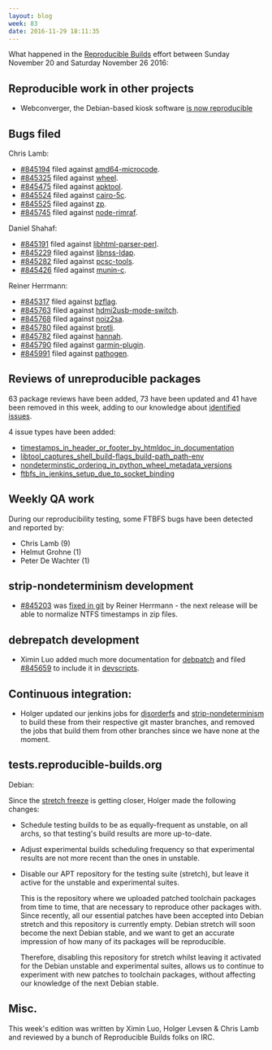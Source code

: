 ```yaml
---
layout: blog
week: 83
date: 2016-11-29 18:11:35
---
```


What happened in the [Reproducible
Builds](https://wiki.debian.org/ReproducibleBuilds) effort between Sunday
November 20 and Saturday November 26 2016:


Reproducible work in other projects
-----------------------------------

* Webconverger, the Debian-based kiosk software [is now reproducible](https://webconverger.org/blog/2016/Webconverger\_has\_reproducible\_builds/)


Bugs filed
----------

Chris Lamb:

* [#845194](https://bugs.debian.org/845194) filed against [amd64-microcode](https://tracker.debian.org/pkg/amd64-microcode).
* [#845325](https://bugs.debian.org/845325) filed against [wheel](https://tracker.debian.org/pkg/wheel).
* [#845475](https://bugs.debian.org/845475) filed against [apktool](https://tracker.debian.org/pkg/apktool).
* [#845524](https://bugs.debian.org/845524) filed against [cairo-5c](https://tracker.debian.org/pkg/cairo-5c).
* [#845525](https://bugs.debian.org/845525) filed against [zp](https://tracker.debian.org/pkg/zp).
* [#845745](https://bugs.debian.org/845745) filed against [node-rimraf](https://tracker.debian.org/pkg/node-rimraf).

Daniel Shahaf:

* [#845191](https://bugs.debian.org/845191) filed against [libhtml-parser-perl](https://tracker.debian.org/pkg/libhtml-parser-perl).
* [#845229](https://bugs.debian.org/845229) filed against [libnss-ldap](https://tracker.debian.org/pkg/libnss-ldap).
* [#845282](https://bugs.debian.org/845282) filed against [pcsc-tools](https://tracker.debian.org/pkg/pcsc-tools).
* [#845426](https://bugs.debian.org/845426) filed against [munin-c](https://tracker.debian.org/pkg/munin-c).

Reiner Herrmann:

* [#845317](https://bugs.debian.org/845317) filed against [bzflag](https://tracker.debian.org/pkg/bzflag).
* [#845763](https://bugs.debian.org/845763) filed against [hdmi2usb-mode-switch](https://tracker.debian.org/pkg/hdmi2usb-mode-switch).
* [#845768](https://bugs.debian.org/845768) filed against [noiz2sa](https://tracker.debian.org/pkg/noiz2sa).
* [#845780](https://bugs.debian.org/845780) filed against [brotli](https://tracker.debian.org/pkg/brotli).
* [#845782](https://bugs.debian.org/845782) filed against [hannah](https://tracker.debian.org/pkg/hannah).
* [#845790](https://bugs.debian.org/845790) filed against [garmin-plugin](https://tracker.debian.org/pkg/garmin-plugin).
* [#845991](https://bugs.debian.org/845991) filed against [pathogen](https://tracker.debian.org/pkg/pathogen).


Reviews of unreproducible packages
----------------------------------

63 package reviews have been added, 73 have been updated and 41 have been
removed in this week, adding to our knowledge about [identified
issues](https://tests.reproducible-builds.org/debian/index_issues.html).

4 issue types have been added:

 * [timestamps_in_header_or_footer_by_htmldoc_in_documentation](https://tests.reproducible-builds.org/issues/unstable/timestamps_in_header_or_footer_by_htmldoc_in_documentation_issue.html)
 * [libtool_captures_shell_build-flags_build-path_path-env](https://tests.reproducible-builds.org/issues/unstable/libtool_captures_shell_build-flags_build-path_path-env_issue.html)
 * [nondeterminstic_ordering_in_python_wheel_metadata_versions](https://tests.reproducible-builds.org/issues/unstable/nondeterminstic_ordering_in_python_wheel_metadata_versions_issue.html)
 * [ftbfs_in_jenkins_setup_due_to_socket_binding](https://tests.reproducible-builds.org/issues/unstable/ftbfs_in_jenkins_setup_due_to_socket_binding_issue.html)


Weekly QA work
--------------

During our reproducibility testing, some FTBFS bugs have been detected and
reported by:

 - Chris Lamb (9)
 - Helmut Grohne (1)
 - Peter De Wachter (1)


strip-nondeterminism development
--------------------------------

 * [#845203](https://bugs.debian.org/845203) was [fixed in
   git](https://anonscm.debian.org/git/reproducible/strip-nondeterminism.git/commit/?id=7124c6b)
   by Reiner Herrmann - the next release will be able to normalize NTFS
   timestamps in zip files.


debrepatch development
----------------------

 * Ximin Luo added much more documentation for
   [debpatch](https://anonscm.debian.org/cgit/reproducible/debrepatch.git/tree/debpatch)
   and filed [#845659](https://bugs.debian.org/845659) to include it in
   [devscripts](https://packages.debian.org/sid/devscripts).


Continuous integration:
-----------------------

 * Holger updated our jenkins jobs for
   [disorderfs](https://jenkins.debian.net/job/reproducible_disorderfs_from_git_master/)
   and
   [strip-nondeterminism](https://jenkins.debian.net/job/reproducible_strip-nondeterminism_from_git_master/)
   to build these from their respective git master branches, and removed the
   jobs that build them from other branches since we have none at the moment.


tests.reproducible-builds.org
-----------------------

Debian: 

Since the [stretch freeze](https://release.debian.org/#release-dates) is
getting closer, Holger made the following changes:

 * Schedule testing builds to be as equally-frequent as unstable, on all archs,
   so that testing's build results are more up-to-date.

 * Adjust experimental builds scheduling frequency so that experimental results
   are not more recent than the ones in unstable.

 * Disable our APT repository for the testing suite (stretch), but leave it
   active for the unstable and experimental suites.

   This is the repository where we uploaded patched toolchain packages from
   time to time, that are necessary to reproduce other packages with. Since
   recently, all our essential patches have been accepted into Debian stretch
   and this repository is currently empty. Debian stretch will soon become the
   next Debian stable, and we want to get an accurate impression of how many of
   its packages will be reproducible.

   Therefore, disabling this repository for stretch whilst leaving it activated
   for the Debian unstable and experimental suites, allows us to continue to
   experiment with new patches to toolchain packages, without affecting our
   knowledge of the next Debian stable.


Misc.
-----

This week's edition was written by Ximin Luo, Holger Levsen & Chris Lamb and reviewed by
a bunch of Reproducible Builds folks on IRC.

